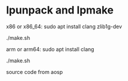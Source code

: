 # lpunpack and lpmake

x86 or x86_64:
sudo apt install clang zlib1g-dev

./make.sh

arm or arm64:
sudo apt install clang

./make.sh

source code from aosp


